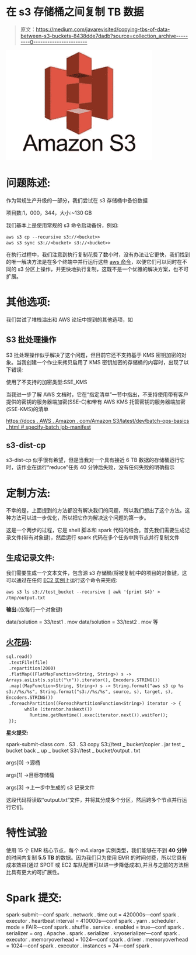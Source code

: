 # 在 s3 存储桶之间复制 TB 数据

> 原文：<https://medium.com/javarevisited/copying-tbs-of-data-between-s3-buckets-8438dde7dadb?source=collection_archive---------0----------------------->

[![](img/ed0b74e75de3f0c2148497e0e7334a93.png)](https://medium.com/@javinpaul/top-5-aws-training-courses-to-crack-amazon-web-service-solutions-architect-associate-certification-3f4affa8f660)

# 问题陈述:

作为常规生产升级的一部分，我们尝试在 s3 存储桶中备份数据

项目数:1，000，344，大小:~130 GB

我们基本上是使用常规的 s3 命令启动备份，例如:

```
aws s3 cp --recursive s3://<bucket>>
aws s3 sync s3://<bucket> s3://<bucket>>
```

在执行过程中，我们注意到执行复制花费了数小时，没有办法让它更快，我们找到的唯一解决方法是在多个终端中并行运行这些 [aws 命令](/javarevisited/top-5-aws-training-courses-to-crack-amazon-web-service-solutions-architect-associate-certification-3f4affa8f660?source=collection_home---4------0-----------------------)，以便它们可以同时在不同的 s3 分区上操作，并更快地执行复制，这既不是一个优雅的解决方案，也不可扩展。

# 其他选项:

我们尝试了堆栈溢出和 AWS 论坛中提到的其他选项，如

## S3 批处理操作

S3 批处理操作似乎解决了这个问题，但目前它还不支持基于 KMS 密钥加密的对象。当我创建一个作业来拷贝启用了 KMS 密钥加密的存储桶的内容时，出现了以下错误:

使用了不支持的加密类型:SSE_KMS

当我进一步了解 AWS 文档时，它在“指定清单”一节中指出，不支持使用带有客户提供的密钥的服务器端加密(SSE-C)和带有 AWS KMS 托管密钥的服务器端加密(SSE-KMS)的清单

[https://docs . AWS . Amazon . com/Amazon S3/latest/dev/batch-ops-basics . html # specify-batch job-manifest](https://docs.aws.amazon.com/AmazonS3/latest/dev/batch-ops-basics.html#specify-batchjob-manifest)

## s3-dist-cp

s3-dist-cp 似乎很有希望，但是当我对一个具有接近 6 TB 数据的存储桶运行它时，该作业在运行“reduce”任务 40 分钟后失败，没有任何失败的明确指示

# 定制方法:

不幸的是，上面提到的方法都没有解决我们的问题，所以我们想出了这个方法。这种方法可以进一步优化，所以把它作为解决这个问题的第一步。

这是一个两步的过程，它是 shell 脚本和 spark 代码的结合。首先我们需要生成记录文件(带有对象键)，然后运行 spark 代码在多个任务中跨节点并行复制文件

## 生成记录文件:

我们需要生成一个文本文件，包含源 s3 存储桶(将被复制)中的项目的对象键，这可以通过在任何 [EC2 实例](/javarevisited/top-5-aws-training-courses-to-crack-amazon-web-service-solutions-architect-associate-certification-3f4affa8f660?source=collection_home---4------0-----------------------)上运行这个命令来完成:

```
aws s3 ls s3://test_bucket --recursive | awk '{print $4}' > /tmp/output.txt
```

**输出:**(仅每行一个对象键)

data/solution = 33/test1 . mov
data/solution = 33/test2 . mov 等

## [火花码](/javarevisited/5-free-courses-to-learn-apache-spark-in-2020-bdff2d60c800):

```
sql.read()
 .textFile(file)
 .repartition(2000)
 .flatMap((FlatMapFunction<String, String>) s -> Arrays.asList(s.split("\n")).iterator(), Encoders.STRING())
 .map((MapFunction<String, String>) s -> String.format("aws s3 cp %s s3://%s/%s", String.format("s3://%s/%s", source, s), target, s), Encoders.STRING())
 .foreachPartition((ForeachPartitionFunction<String>) iterator -> {
       while (iterator.hasNext())
         Runtime.getRuntime().exec(iterator.next()).waitFor();
 });
```

**星火提交:**

spark-submit-class com . S3 . S3 copy S3://test _ bucket/copier . jar test _ bucket back _ up _ bucket S3://test _ bucket/output . txt

args[0] →源桶

args[1] →目标存储桶

args[3] →上一步中生成的 s3 记录文件

这段代码将读取“output.txt”文件，并将其分成多个分区，然后跨多个节点并行运行它们。

# 特性试验

使用 15 个 EMR 核心节点，每个 m4.xlarge 实例类型，我们能够在不到 **40 分钟**的时间内复制 **5.5 TB** 的数据。因为我们只为使用 EMR 的时间付费，所以它具有成本效益(通过 SPOT 或 EC2 车队配置可以进一步降低成本),并且与之前的方法相比具有更大的可扩展性。

# Spark 提交:

spark-submit—conf spark . network . time out = 420000s—conf spark . executor . heartbeat interval = 410000s—conf spark . yarn . scheduler . mode = FAIR—conf spark . shuffle . service . enabled = true—conf spark . serializer = org . Apache . spark . serializer . kryoserializer—conf spark . executor . memoryoverhead = 1024—conf spark . driver . memoryoverhead = 1024—conf spark . executor . instances = 74—conf spark .